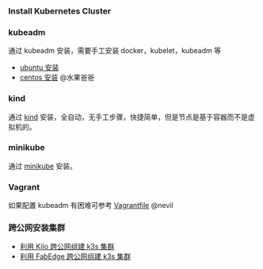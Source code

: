 ### Install Kubernetes Cluster

### kubeadm

通过 kubeadm 安装，需要手工安装 docker，kubelet，kubeadm 等

- [ubuntu 安装](k8s-by-kubeadm)
- [centos 安装](kubeadm-centos7-install.md) @水果爸爸

### kind

通过 [kind](1.2.kind-setup.md) 安装，全自动，无手工步骤，快捷简单，但是节点是基于容器而不是虚拟机的。

### minikube

通过 [minikube](1.minikube-setup.md) 安装。

### Vagrant

如果配置 kubeadm 有困难可参考 [Vagrantfile](Vagrantfile) @nevil

### 跨公网安装集群

- [利用 Kilo 跨公网组建 k3s 集群](https://zsnmwy.notion.site/Kilo-k3s-a3b5c98fab14432594f6bdbaeffb7c77)
- [利用 FabEdge 跨公网组建 k3s 集群](https://zsnmwy.notion.site/FabEdge-k3s-43ef0b8662be4c70bc74185c05cd517e)
